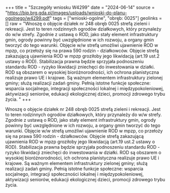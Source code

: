 +++
title = "Szczegóły wniosku W4299"
date = "2024-06-14"
source = "https://bip.brg.gda.pl/images/uploads/wnioski-do-planu-ogolnego/w4299.pdf"
tags = ["wnioski-ogolne", "obręb: 0025"]
geolinks = []
raw = "Wnoszę o objęcie działek nr 248 obręb 0025 strefą zieleni i rekreacji. Jest to teren rodzinnych ogrodów działkowych, który przynależy do w/w strefy. Zgodnie z ustawą o ROD, jako stały element infrastruktury gmin, ogrody powinny być uwzględnione w ich rozwoju, a organy gmin tworzyć do tego warunki. Objęcie w/w strefą umożliwi ujawnienie ROD w mpzp, co przełoży się na prawa 590 rodzin - działkowców. Objęcie strefą zakazującą ujawnienia ROD w mpzp groziłoby jego likwidacją (art.19 ust.2 ustawy o ROD). Stabilizacja prawna będzie sprzyjała podnoszeniu standardu ROD - ryzyko likwidacji zniechęci do inwestowania w działki. ROD są obszarem o wysokiej bioróżnorodności, ich ochrona planistyczna realizuje prawo UE i krajowe. Są ważnym elementem infrastruktury zielonej gminy; służą realizacji zadań gminy. Pełnią istotne funkcje społeczne: wsparcia socjalnego, integracji społeczności lokalnej i międzypokoleniowej, aktywizacji seniorów, edukacji ekologicznej dzieci, promocji zdrowego trybu życia. "
+++

Wnoszę o objęcie działek nr 248 obręb 0025 strefą zieleni i rekreacji. Jest to teren
rodzinnych ogrodów działkowych, który przynależy do w/w strefy. Zgodnie z ustawą o ROD, jako
stały element infrastruktury gmin, ogrody powinny być uwzględnione w ich rozwoju, a organy
gmin tworzyć do tego warunki. Objęcie w/w strefą umożliwi ujawnienie ROD w mpzp, co przełoży
się na prawa 590 rodzin - działkowców. Objęcie strefą zakazującą ujawnienia ROD w mpzp
groziłoby jego likwidacją (art.19 ust.2 ustawy o ROD). Stabilizacja prawna będzie sprzyjała
podnoszeniu standardu ROD - ryzyko likwidacji zniechęci do inwestowania w działki. ROD są
obszarem o wysokiej bioróżnorodności, ich ochrona planistyczna realizuje prawo UE i krajowe.
Są ważnym elementem infrastruktury zielonej gminy; służą realizacji zadań gminy. Pełnią istotne
funkcje społeczne: wsparcia socjalnego, integracji społeczności lokalnej i międzypokoleniowej,
aktywizacji seniorów, edukacji ekologicznej dzieci, promocji zdrowego trybu życia.



